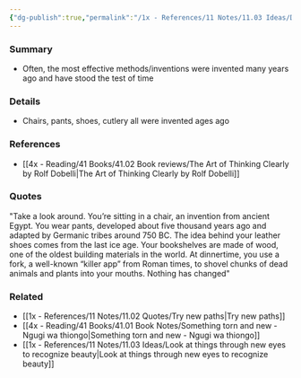 ```yaml
---
{"dg-publish":true,"permalink":"/1x - References/11 Notes/11.03 Ideas/Disregard the brand new/","title":"Disregard the brand new","noteIcon":""}
---
```



### Summary
- Often, the most effective methods/inventions were invented many years ago and have stood the test of time

### Details
- Chairs, pants, shoes, cutlery all were invented ages ago

### References
- [[4x - Reading/41 Books/41.02 Book reviews/The Art of Thinking Clearly by Rolf Dobelli\|The Art of Thinking Clearly by Rolf Dobelli]]

### Quotes
"Take a look around. You’re sitting in a chair, an invention from ancient Egypt. You wear pants, developed about five thousand years ago and adapted by Germanic tribes around 750 BC. The idea behind your leather shoes comes from the last ice age. Your bookshelves are made of wood, one of the oldest building materials in the world. At dinnertime, you use a fork, a well-known “killer app” from Roman times, to shovel chunks of dead animals and plants into your mouths. Nothing has changed"

### Related
- [[1x - References/11 Notes/11.02 Quotes/Try new paths\|Try new paths]]
- [[4x - Reading/41 Books/41.01 Book Notes/Something torn and new - Ngugi wa thiongo\|Something torn and new - Ngugi wa thiongo]]
- [[1x - References/11 Notes/11.03 Ideas/Look at things through new eyes to recognize beauty\|Look at things through new eyes to recognize beauty]]
